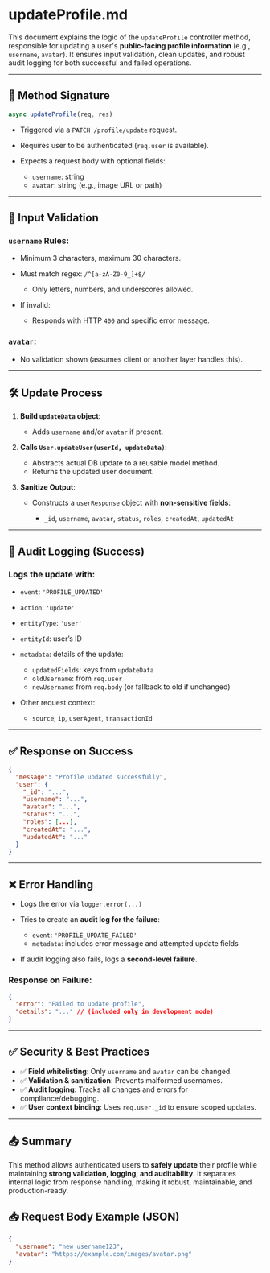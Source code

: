 # updateProfile.md

This document explains the logic of the `updateProfile` controller method, responsible for updating a user's **public-facing profile information** (e.g., `username`, `avatar`). It ensures input validation, clean updates, and robust audit logging for both successful and failed operations.

---

## 🔧 Method Signature
```js
async updateProfile(req, res)
````

* Triggered via a `PATCH /profile/update` request.
* Requires user to be authenticated (`req.user` is available).
* Expects a request body with optional fields:

  * `username`: string
  * `avatar`: string (e.g., image URL or path)

---

## 🧪 Input Validation

### `username` Rules:

* Minimum 3 characters, maximum 30 characters.
* Must match regex: `/^[a-zA-Z0-9_]+$/`

  * Only letters, numbers, and underscores allowed.
* If invalid:

  * Responds with HTTP `400` and specific error message.

### `avatar`:

* No validation shown (assumes client or another layer handles this).

---

## 🛠️ Update Process

1. **Build `updateData` object**:

   * Adds `username` and/or `avatar` if present.

2. **Calls `User.updateUser(userId, updateData)`**:

   * Abstracts actual DB update to a reusable model method.
   * Returns the updated user document.

3. **Sanitize Output**:

   * Constructs a `userResponse` object with **non-sensitive fields**:

     * `_id`, `username`, `avatar`, `status`, `roles`, `createdAt`, `updatedAt`

---

## 🧾 Audit Logging (Success)

### Logs the update with:

* `event`: `'PROFILE_UPDATED'`
* `action`: `'update'`
* `entityType`: `'user'`
* `entityId`: user’s ID
* `metadata`: details of the update:

  * `updatedFields`: keys from `updateData`
  * `oldUsername`: from `req.user`
  * `newUsername`: from `req.body` (or fallback to old if unchanged)
* Other request context:

  * `source`, `ip`, `userAgent`, `transactionId`

---

## ✅ Response on Success

```json
{
  "message": "Profile updated successfully",
  "user": {
    "_id": "...",
    "username": "...",
    "avatar": "...",
    "status": "...",
    "roles": [...],
    "createdAt": "...",
    "updatedAt": "..."
  }
}
```

---

## ❌ Error Handling

* Logs the error via `logger.error(...)`

* Tries to create an **audit log for the failure**:

  * `event`: `'PROFILE_UPDATE_FAILED'`
  * `metadata`: includes error message and attempted update fields

* If audit logging also fails, logs a **second-level failure**.

### Response on Failure:

```json
{
  "error": "Failed to update profile",
  "details": "..." // (included only in development mode)
}
```

---

## ✅ Security & Best Practices

* ✅ **Field whitelisting**: Only `username` and `avatar` can be changed.
* ✅ **Validation & sanitization**: Prevents malformed usernames.
* ✅ **Audit logging**: Tracks all changes and errors for compliance/debugging.
* ✅ **User context binding**: Uses `req.user._id` to ensure scoped updates.

---

## 📤 Summary

This method allows authenticated users to **safely update** their profile while maintaining **strong validation, logging, and auditability**. It separates internal logic from response handling, making it robust, maintainable, and production-ready.

## 📥 Request Body Example (JSON)

```json
{
  "username": "new_username123",
  "avatar": "https://example.com/images/avatar.png"
}
